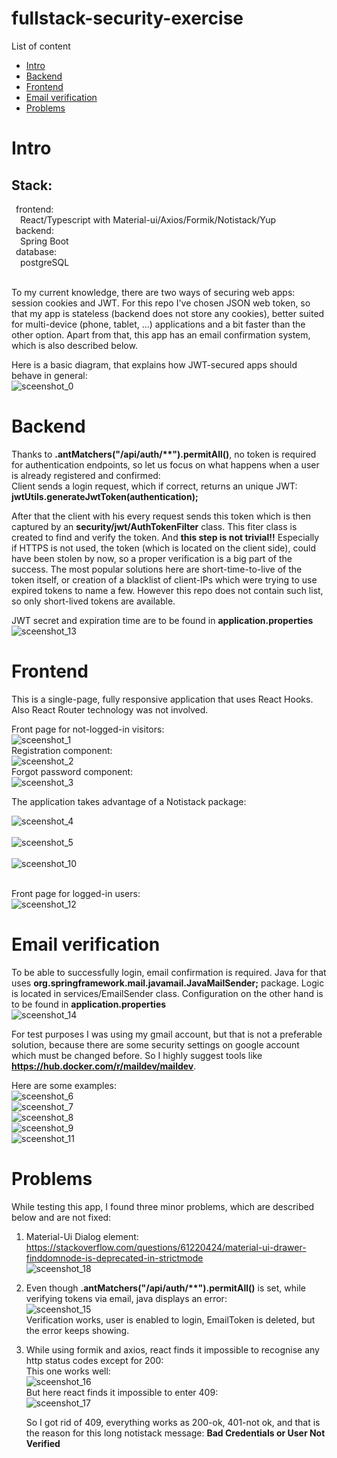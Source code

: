 # fullstack-security-exercise

List of content

- [Intro](#Intro)
- [Backend](#Backend)
- [Frontend](#Frontend)
- [Email verification](#Email-verification)
- [Problems](#Problems)

# Intro

<h2>Stack:</h2>
&ensp;frontend:<br>
&ensp;&ensp;React/Typescript with Material-ui/Axios/Formik/Notistack/Yup<br>
&ensp;backend:<br>
&ensp;&ensp;Spring Boot<br>
&ensp;database:<br>
&ensp;&ensp;postgreSQL<br><br>

To my current knowledge, there are two ways of securing web apps: session cookies and JWT. For this repo I've chosen JSON web token, so that my app is stateless (backend does not store any cookies), better suited for multi-device (phone, tablet, ...) applications and a bit faster than the other option. Apart from that, this app has an email confirmation system, which is also described below.

Here is a basic diagram, that explains how JWT-secured apps should behave in general:<br>
![sceenshot_0](/img/JWT.png)
<br>

# Backend

Thanks to <b>.antMatchers("/api/auth/**").permitAll()</b>, no token is required for authentication endpoints, so let us focus on what happens when a user is already registered and confirmed:<br>
Client sends a login request, which if correct, returns an unique JWT: <b>jwtUtils.generateJwtToken(authentication);</b>

After that the client with his every request sends this token which is then captured by an <b>security/jwt/AuthTokenFilter</b> class. This fiter class is created to find and verify the token. And <b>this step is not trivial!!</b> Especially if HTTPS is not used, the token (which is located on the client side), could have been stolen by now, so a proper verification is a big part of the success. The most popular solutions here are short-time-to-live of the token itself, or creation of a blacklist of client-IPs which were trying to use expired tokens to name a few. However this repo does not contain such list, so only short-lived tokens are available.

JWT secret and expiration time are to be found in <b>application.properties</b><br>
![sceenshot_13](/img/13.png) <br>

# Frontend

This is a single-page, fully responsive application that uses React Hooks. Also React Router technology was not involved.<br>

Front page for not-logged-in visitors:<br>
![sceenshot_1](/img/1.png) <br>
Registration component:<br>
![sceenshot_2](/img/2.png) <br>
Forgot password component:<br>
![sceenshot_3](/img/3.png) <br>

The application takes advantage of a Notistack package:<br>

![sceenshot_4](/img/4.png) <br><br>
![sceenshot_5](/img/5.png) <br><br>
![sceenshot_10](/img/10.png) <br><br>

Front page for logged-in users:<br>
![sceenshot_12](/img/12.png) <br>

# Email verification

To be able to successfully login, email confirmation is required. Java for that uses <b>org.springframework.mail.javamail.JavaMailSender;</b> package. Logic is located in services/EmailSender class. Configuration on the other hand is to be found in <b>application.properties</b><br>
![sceenshot_14](/img/14.png) <br>

For test purposes I was using my gmail account, but that is not a preferable solution, because there are some security settings on google account which must be changed before. So I highly suggest tools like <b>https://hub.docker.com/r/maildev/maildev</b>.

Here are some examples:<br>
![sceenshot_6](/img/6-min.png) <br>
![sceenshot_7](/img/7-min.png) <br>
![sceenshot_8](/img/8.png) <br>
![sceenshot_9](/img/9.png) <br>
![sceenshot_11](/img/11.png) <br>

# Problems

While testing this app, I found three minor problems, which are described below and are not fixed:<br>

1. Material-Ui Dialog element:<br>
https://stackoverflow.com/questions/61220424/material-ui-drawer-finddomnode-is-deprecated-in-strictmode <br>
    ![sceenshot_18](/img/18.png) <br>

2. Even though <b>.antMatchers("/api/auth/**").permitAll()</b> is set, while verifying tokens via email, java displays an error:<br>
    ![sceenshot_15](/img/15.png) <br>
Verification works, user is enabled to login, EmailToken is deleted, but the error keeps showing.

3. While using formik and axios, react finds it impossible to recognise any http status codes except for 200:<br>
This one works well:<br>
    ![sceenshot_16](/img/16.png) <br>
But here react finds it impossible to enter 409:<br>
    ![sceenshot_17](/img/17.png) <br>

    So I got rid of 409, everything works as 200-ok, 401-not ok, and that is the reason for this long notistack message: <b>Bad Credentials or User Not Verified</b>
